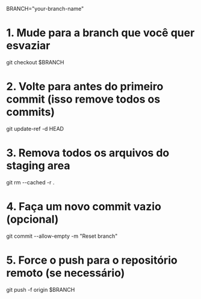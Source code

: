 BRANCH="your-branch-name"

# 1. Mude para a branch que você quer esvaziar
git checkout $BRANCH

# 2. Volte para antes do primeiro commit (isso remove todos os commits)
git update-ref -d HEAD

# 3. Remova todos os arquivos do staging area
git rm --cached -r .

# 4. Faça um novo commit vazio (opcional)
git commit --allow-empty -m "Reset branch"

# 5. Force o push para o repositório remoto (se necessário)
git push -f origin $BRANCH
